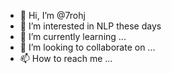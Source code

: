 - 👋 Hi, I’m @7rohj
- 👀 I’m interested in NLP these days
- 🌱 I’m currently learning ...
- 💞️ I’m looking to collaborate on ...
- 📫 How to reach me ...

<!---
7rohj/7rohj is a ✨ special ✨ repository because its `README.md` (this file) appears on your GitHub profile.
You can click the Preview link to take a look at your changes.
--->
